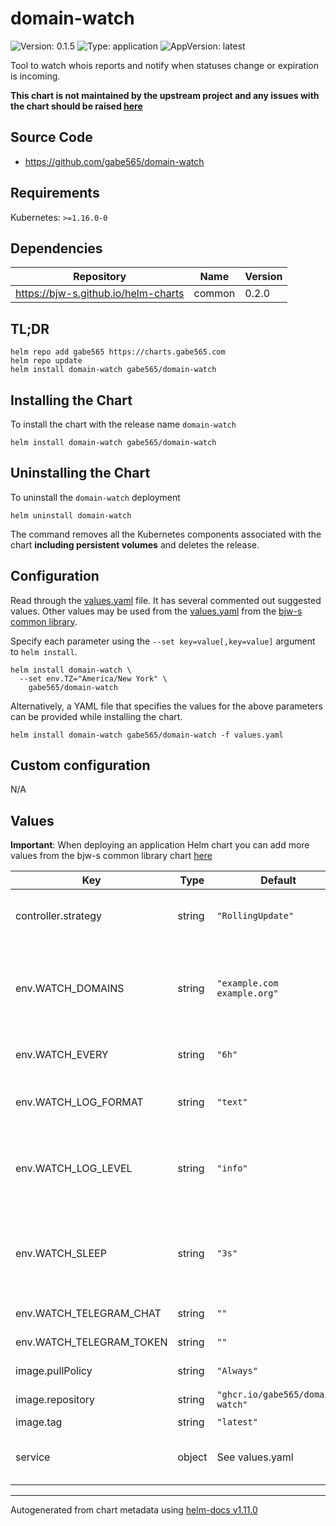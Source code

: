 # domain-watch

![Version: 0.1.5](https://img.shields.io/badge/Version-0.1.5-informational?style=flat-square) ![Type: application](https://img.shields.io/badge/Type-application-informational?style=flat-square) ![AppVersion: latest](https://img.shields.io/badge/AppVersion-latest-informational?style=flat-square)

Tool to watch whois reports and notify when statuses change or expiration is incoming.

**This chart is not maintained by the upstream project and any issues with the chart should be raised [here](https://github.com/gabe565/charts/issues/new)**

## Source Code

* <https://github.com/gabe565/domain-watch>

## Requirements

Kubernetes: `>=1.16.0-0`

## Dependencies

| Repository | Name | Version |
|------------|------|---------|
| https://bjw-s.github.io/helm-charts | common | 0.2.0 |

## TL;DR

```console
helm repo add gabe565 https://charts.gabe565.com
helm repo update
helm install domain-watch gabe565/domain-watch
```

## Installing the Chart

To install the chart with the release name `domain-watch`

```console
helm install domain-watch gabe565/domain-watch
```

## Uninstalling the Chart

To uninstall the `domain-watch` deployment

```console
helm uninstall domain-watch
```

The command removes all the Kubernetes components associated with the chart **including persistent volumes** and deletes the release.

## Configuration

Read through the [values.yaml](./values.yaml) file. It has several commented out suggested values.
Other values may be used from the [values.yaml](https://github.com/bjw-s/helm-charts/tree/main/charts/library/common/values.yaml) from the [bjw-s common library](https://github.com/bjw-s/helm-charts/tree/main/charts/library/common).

Specify each parameter using the `--set key=value[,key=value]` argument to `helm install`.

```console
helm install domain-watch \
  --set env.TZ="America/New York" \
    gabe565/domain-watch
```

Alternatively, a YAML file that specifies the values for the above parameters can be provided while installing the chart.

```console
helm install domain-watch gabe565/domain-watch -f values.yaml
```

## Custom configuration

N/A

## Values

**Important**: When deploying an application Helm chart you can add more values from the bjw-s common library chart [here](https://github.com/bjw-s/helm-charts/tree/main/charts/library/common)

| Key | Type | Default | Description |
|-----|------|---------|-------------|
| controller.strategy | string | `"RollingUpdate"` | Set the controller upgrade strategy |
| env.WATCH_DOMAINS | string | `"example.com example.org"` | Whitespace-separated list of domains to watch. See values.yaml for example. |
| env.WATCH_EVERY | string | `"6h"` | Domain check interval |
| env.WATCH_LOG_FORMAT | string | `"text"` | Log format. Valid options are text, json. |
| env.WATCH_LOG_LEVEL | string | `"info"` | Log level. Valid options are trace, debug, info, warn, error, fatal, panic. |
| env.WATCH_SLEEP | string | `"3s"` | Sleep interval between domain checks to avoid rate limits |
| env.WATCH_TELEGRAM_CHAT | string | `""` | Telegram chat ID |
| env.WATCH_TELEGRAM_TOKEN | string | `""` | Telegram token [[ref]](https://core.telegram.org/bots#6-botfather) |
| image.pullPolicy | string | `"Always"` | image pull policy |
| image.repository | string | `"ghcr.io/gabe565/domain-watch"` | image repository |
| image.tag | string | `"latest"` | image tag |
| service | object | See values.yaml | Configures service settings for the chart. |

----------------------------------------------
Autogenerated from chart metadata using [helm-docs v1.11.0](https://github.com/norwoodj/helm-docs/releases/v1.11.0)
